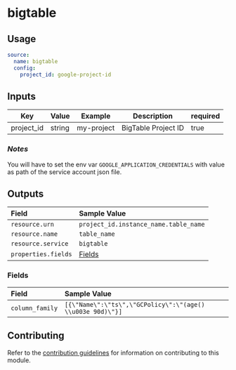 # bigtable

## Usage

```yaml
source:
  name: bigtable
  config:
    project_id: google-project-id
```

## Inputs

| Key        | Value  | Example    | Description         | required |
|------------|--------|------------|---------------------|----------|
| project_id | string | my-project | BigTable Project ID | true     |

### *Notes*

You will have to set the env var `GOOGLE_APPLICATION_CREDENTIALS` with value as path of the service account json file.

## Outputs

| Field | Sample Value |
| :---- | :---- |
| `resource.urn` | `project_id.instance_name.table_name` |
| `resource.name` | `table_name` |
| `resource.service` | `bigtable` |
| `properties.fields` | [Fields](#Fields) |

### Fields

| Field | Sample Value |
| :---- | :---- |
| `column_family` | `[{\"Name\":\"ts\",\"GCPolicy\":\"(age() \\u003e 90d)\"}]` |

## Contributing

Refer to the [contribution guidelines](../../../docs/contribute/guide.md#adding-a-new-extractor) for information on
contributing to this module.
